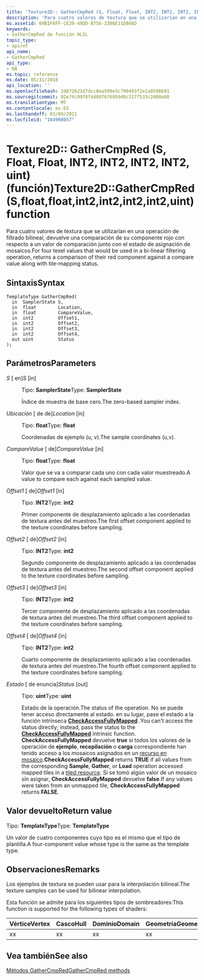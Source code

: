 ```yaml
---
title: 'Texture2D:: GatherCmpRed (S, Float, Float, INT2, INT2, INT2, INT2, uint) (función)'
description: 'Para cuatro valores de textura que se utilizarían en una operación de filtrado bilineal, devuelve una comparación de su componente rojo con respecto a un valor de comparación junto con el estado de asignación de mosaicos. | Texture2D:: GatherCmpRed (S, Float, Float, INT2, INT2, INT2, INT2, uint) (función)'
ms.assetid: 69B1F8FF-CE29-49DD-B756-3308E11D866D
keywords:
- GatherCmpRed de función HLSL
topic_type:
- apiref
api_name:
- GatherCmpRed
api_type:
- NA
ms.topic: reference
ms.date: 05/31/2018
api_location: ''
ms.openlocfilehash: 2d872623d7dcc8ea599e3c790493f2e1a8596b91
ms.sourcegitcommit: 92e74c99f8f4d097676959d0c317f533c2400a80
ms.translationtype: MT
ms.contentlocale: es-ES
ms.lasthandoff: 03/09/2021
ms.locfileid: "104998057"
---
```

# <a name="texture2dgathercmpredsfloatfloatint2int2int2int2uint-function"></a><span data-ttu-id="fe603-105">Texture2D:: GatherCmpRed (S, Float, Float, INT2, INT2, INT2, INT2, uint) (función)</span><span class="sxs-lookup"><span data-stu-id="fe603-105">Texture2D::GatherCmpRed(S,float,float,int2,int2,int2,int2,uint) function</span></span>

<span data-ttu-id="fe603-106">Para cuatro valores de textura que se utilizarían en una operación de filtrado bilineal, devuelve una comparación de su componente rojo con respecto a un valor de comparación junto con el estado de asignación de mosaicos.</span><span class="sxs-lookup"><span data-stu-id="fe603-106">For four texel values that would be used in a bi-linear filtering operation, returns a comparison of their red component against a compare value along with tile-mapping status.</span></span>

## <a name="syntax"></a><span data-ttu-id="fe603-107">Sintaxis</span><span class="sxs-lookup"><span data-stu-id="fe603-107">Syntax</span></span>


``` syntax
TemplateType GatherCmpRed(
  in  SamplerState S,
  in  float        Location,
  in  float        CompareValue,
  in  int2         Offset1,
  in  int2         Offset2,
  in  int2         Offset3,
  in  int2         Offset4,
  out uint         Status
);
```



## <a name="parameters"></a><span data-ttu-id="fe603-108">Parámetros</span><span class="sxs-lookup"><span data-stu-id="fe603-108">Parameters</span></span>

<dl> <dt>

<span data-ttu-id="fe603-109">*S* \[ en\]</span><span class="sxs-lookup"><span data-stu-id="fe603-109">*S* \[in\]</span></span>
</dt> <dd>

<span data-ttu-id="fe603-110">Tipo: **SamplerState**</span><span class="sxs-lookup"><span data-stu-id="fe603-110">Type: **SamplerState**</span></span>

<span data-ttu-id="fe603-111">Índice de muestra de base cero.</span><span class="sxs-lookup"><span data-stu-id="fe603-111">The zero-based sampler index.</span></span>

</dd> <dt>

<span data-ttu-id="fe603-112">*Ubicación* \[ de de\]</span><span class="sxs-lookup"><span data-stu-id="fe603-112">*Location* \[in\]</span></span>
</dt> <dd>

<span data-ttu-id="fe603-113">Tipo: **float**</span><span class="sxs-lookup"><span data-stu-id="fe603-113">Type: **float**</span></span>

<span data-ttu-id="fe603-114">Coordenadas de ejemplo (u, v).</span><span class="sxs-lookup"><span data-stu-id="fe603-114">The sample coordinates (u,v).</span></span>

</dd> <dt>

<span data-ttu-id="fe603-115">*CompareValue* \[ de\]</span><span class="sxs-lookup"><span data-stu-id="fe603-115">*CompareValue* \[in\]</span></span>
</dt> <dd>

<span data-ttu-id="fe603-116">Tipo: **float**</span><span class="sxs-lookup"><span data-stu-id="fe603-116">Type: **float**</span></span>

<span data-ttu-id="fe603-117">Valor que se va a comparar cada uno con cada valor muestreado.</span><span class="sxs-lookup"><span data-stu-id="fe603-117">A value to compare each against each sampled value.</span></span>

</dd> <dt>

<span data-ttu-id="fe603-118">*Offset1* \[ de\]</span><span class="sxs-lookup"><span data-stu-id="fe603-118">*Offset1* \[in\]</span></span>
</dt> <dd>

<span data-ttu-id="fe603-119">Tipo: **INT2**</span><span class="sxs-lookup"><span data-stu-id="fe603-119">Type: **int2**</span></span>

<span data-ttu-id="fe603-120">Primer componente de desplazamiento aplicado a las coordenadas de textura antes del muestreo.</span><span class="sxs-lookup"><span data-stu-id="fe603-120">The first offset component applied to the texture coordinates before sampling.</span></span>

</dd> <dt>

<span data-ttu-id="fe603-121">*Offset2* \[ de\]</span><span class="sxs-lookup"><span data-stu-id="fe603-121">*Offset2* \[in\]</span></span>
</dt> <dd>

<span data-ttu-id="fe603-122">Tipo: **INT2**</span><span class="sxs-lookup"><span data-stu-id="fe603-122">Type: **int2**</span></span>

<span data-ttu-id="fe603-123">Segundo componente de desplazamiento aplicado a las coordenadas de textura antes del muestreo.</span><span class="sxs-lookup"><span data-stu-id="fe603-123">The second offset component applied to the texture coordinates before sampling.</span></span>

</dd> <dt>

<span data-ttu-id="fe603-124">*Offset3* \[ de\]</span><span class="sxs-lookup"><span data-stu-id="fe603-124">*Offset3* \[in\]</span></span>
</dt> <dd>

<span data-ttu-id="fe603-125">Tipo: **INT2**</span><span class="sxs-lookup"><span data-stu-id="fe603-125">Type: **int2**</span></span>

<span data-ttu-id="fe603-126">Tercer componente de desplazamiento aplicado a las coordenadas de textura antes del muestreo.</span><span class="sxs-lookup"><span data-stu-id="fe603-126">The third offset component applied to the texture coordinates before sampling.</span></span>

</dd> <dt>

<span data-ttu-id="fe603-127">*Offset4* \[ de\]</span><span class="sxs-lookup"><span data-stu-id="fe603-127">*Offset4* \[in\]</span></span>
</dt> <dd>

<span data-ttu-id="fe603-128">Tipo: **INT2**</span><span class="sxs-lookup"><span data-stu-id="fe603-128">Type: **int2**</span></span>

<span data-ttu-id="fe603-129">Cuarto componente de desplazamiento aplicado a las coordenadas de textura antes del muestreo.</span><span class="sxs-lookup"><span data-stu-id="fe603-129">The fourth offset component applied to the texture coordinates before sampling.</span></span>

</dd> <dt>

<span data-ttu-id="fe603-130">*Estado* \[ de enuncia\]</span><span class="sxs-lookup"><span data-stu-id="fe603-130">*Status* \[out\]</span></span>
</dt> <dd>

<span data-ttu-id="fe603-131">Tipo: **uint**</span><span class="sxs-lookup"><span data-stu-id="fe603-131">Type: **uint**</span></span>

<span data-ttu-id="fe603-132">Estado de la operación.</span><span class="sxs-lookup"><span data-stu-id="fe603-132">The status of the operation.</span></span> <span data-ttu-id="fe603-133">No se puede tener acceso directamente al estado. en su lugar, pase el estado a la función intrínseca [**CheckAccessFullyMapped**](checkaccessfullymapped.md) .</span><span class="sxs-lookup"><span data-stu-id="fe603-133">You can't access the status directly; instead, pass the status to the [**CheckAccessFullyMapped**](checkaccessfullymapped.md) intrinsic function.</span></span> <span data-ttu-id="fe603-134">**CheckAccessFullyMapped** devuelve **true** si todos los valores de la operación de **ejemplo**, **recopilación** o **carga** correspondiente han tenido acceso a los mosaicos asignados en un [recurso en mosaico](/windows/desktop/direct3d11/direct3d-11-2-features).</span><span class="sxs-lookup"><span data-stu-id="fe603-134">**CheckAccessFullyMapped** returns **TRUE** if all values from the corresponding **Sample**, **Gather**, or **Load** operation accessed mapped tiles in a [tiled resource](/windows/desktop/direct3d11/direct3d-11-2-features).</span></span> <span data-ttu-id="fe603-135">Si se tomó algún valor de un mosaico sin asignar, **CheckAccessFullyMapped** devuelve **false**.</span><span class="sxs-lookup"><span data-stu-id="fe603-135">If any values were taken from an unmapped tile, **CheckAccessFullyMapped** returns **FALSE**.</span></span>

</dd> </dl>

## <a name="return-value"></a><span data-ttu-id="fe603-136">Valor devuelto</span><span class="sxs-lookup"><span data-stu-id="fe603-136">Return value</span></span>

<span data-ttu-id="fe603-137">Tipo: **TemplateType**</span><span class="sxs-lookup"><span data-stu-id="fe603-137">Type: **TemplateType**</span></span>

<span data-ttu-id="fe603-138">Un valor de cuatro componentes cuyo tipo es el mismo que el tipo de plantilla.</span><span class="sxs-lookup"><span data-stu-id="fe603-138">A four-component value whose type is the same as the template type.</span></span>

## <a name="remarks"></a><span data-ttu-id="fe603-139">Observaciones</span><span class="sxs-lookup"><span data-stu-id="fe603-139">Remarks</span></span>

<span data-ttu-id="fe603-140">Los ejemplos de textura se pueden usar para la interpolación bilineal.</span><span class="sxs-lookup"><span data-stu-id="fe603-140">The texture samples can be used for bilinear interpolation.</span></span>

<span data-ttu-id="fe603-141">Esta función se admite para los siguientes tipos de sombreadores:</span><span class="sxs-lookup"><span data-stu-id="fe603-141">This function is supported for the following types of shaders:</span></span>



| <span data-ttu-id="fe603-142">Vértice</span><span class="sxs-lookup"><span data-stu-id="fe603-142">Vertex</span></span> | <span data-ttu-id="fe603-143">Casco</span><span class="sxs-lookup"><span data-stu-id="fe603-143">Hull</span></span> | <span data-ttu-id="fe603-144">Dominio</span><span class="sxs-lookup"><span data-stu-id="fe603-144">Domain</span></span> | <span data-ttu-id="fe603-145">Geometría</span><span class="sxs-lookup"><span data-stu-id="fe603-145">Geometry</span></span> | <span data-ttu-id="fe603-146">Píxel</span><span class="sxs-lookup"><span data-stu-id="fe603-146">Pixel</span></span> | <span data-ttu-id="fe603-147">Compute</span><span class="sxs-lookup"><span data-stu-id="fe603-147">Compute</span></span> |
|--------|------|--------|----------|-------|---------|
| <span data-ttu-id="fe603-148">x</span><span class="sxs-lookup"><span data-stu-id="fe603-148">x</span></span>      | <span data-ttu-id="fe603-149">x</span><span class="sxs-lookup"><span data-stu-id="fe603-149">x</span></span>    | <span data-ttu-id="fe603-150">x</span><span class="sxs-lookup"><span data-stu-id="fe603-150">x</span></span>      | <span data-ttu-id="fe603-151">x</span><span class="sxs-lookup"><span data-stu-id="fe603-151">x</span></span>        | <span data-ttu-id="fe603-152">x</span><span class="sxs-lookup"><span data-stu-id="fe603-152">x</span></span>     | <span data-ttu-id="fe603-153">x</span><span class="sxs-lookup"><span data-stu-id="fe603-153">x</span></span>       |



 

## <a name="see-also"></a><span data-ttu-id="fe603-154">Vea también</span><span class="sxs-lookup"><span data-stu-id="fe603-154">See also</span></span>

<dl> <dt>

[<span data-ttu-id="fe603-155">Métodos GatherCmpRed</span><span class="sxs-lookup"><span data-stu-id="fe603-155">GatherCmpRed methods</span></span>](texture2d-gathercmpred.md)
</dt> </dl>

 

 
